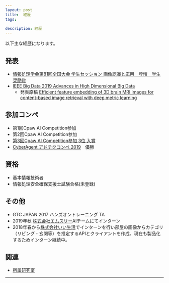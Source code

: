 ```yaml
---
layout: post
title:  経歴
tags:

description: 経歴
---
```


以下主な経歴になります。

## 発表
- [情報処理学会第81回全国大会 学生セッション 画像認識と応用　登壇　学生奨励賞](https://www.gakkai-web.net/gakkai/ipsj/81program/data/pdf/5S-04.html)
- [IEEE Big Data 2019 Advances in High Dimensional Big Data](https://sites.google.com/view/adhdbigdata/)
  - 発表原稿 [Efficient feature embedding of 3D brain MRI images for content-based image retrieval with deep metric learning](https://arxiv.org/abs/1912.01824)

## 参加コンペ
- 第1回Cpaw AI Competition参加
- 第2回Cpaw AI Competition参加
- [第3回Cpaw AI Competition参加 3位 入賞](https://onnga-wasabi.github.io/blog/machine-learing/2018/11/05/cpaw-ai.html)
- [CyberAgent アドテクコンペ 2019](https://www.cyberagent.co.jp/careers/students/event/detail/id=23253)　優勝

## 資格
- 基本情報技術者
- 情報処理安全確保支援士試験合格(未登録)

## その他
- GTC JAPAN 2017 ハンズオントレーニング TA
- 2019年秋 [株式会社エムスリー](https://corporate.m3.com/)AIチームにてインターン
- 2018年春から[株式会社いい生活](https://e-seikatsu.snar.jp/)でインターンを行い部屋の画像からカテゴリ（リビング・玄関等）を推定するAPIとクライアントを作成、現在も製品化するためインターン継続中。

## 関連
- [所属研究室](http://iyatomi-lab.info/front.html)

---

